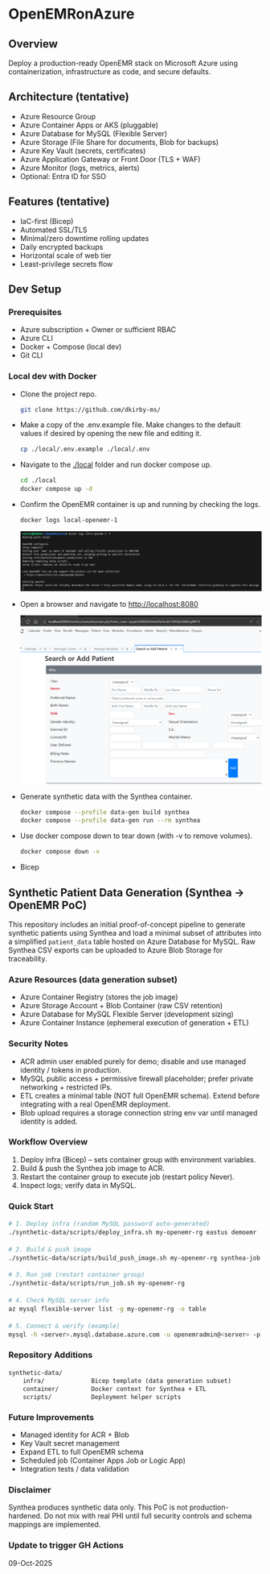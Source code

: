 # OpenEMRonAzure

## Overview
Deploy a production-ready OpenEMR stack on Microsoft Azure using containerization, infrastructure as code, and secure defaults.

## Architecture (tentative)
- Azure Resource Group
- Azure Container Apps or AKS (pluggable)
- Azure Database for MySQL (Flexible Server)
- Azure Storage (File Share for documents, Blob for backups)
- Azure Key Vault (secrets, certificates)
- Azure Application Gateway or Front Door (TLS + WAF)
- Azure Monitor (logs, metrics, alerts)
- Optional: Entra ID for SSO

## Features (tentative)
- IaC-first (Bicep)
- Automated SSL/TLS
- Minimal/zero downtime rolling updates
- Daily encrypted backups
- Horizontal scale of web tier
- Least-privilege secrets flow

## Dev Setup

### Prerequisites
- Azure subscription + Owner or sufficient RBAC
- Azure CLI
- Docker + Compose (local dev)
- Git CLI

### Local dev with Docker

- Clone the project repo.

    ```sh
    git clone https://github.com/dkirby-ms/
    ```

- Make a copy of the .env.example file. Make changes to the default values if desired by opening the new file and editing it.

    ```sh
    cp ./local/.env.example ./local/.env
    ```

- Navigate to the [./local](infra) folder and run docker compose up.

    ```sh
    cd ./local
    docker compose up -d
    ```
- Confirm the OpenEMR container is up and running by checking the logs.

    ```sh
    docker logs local-openemr-1
    ```

    ![alt text](./docs/img/image.png)

- Open a browser and navigate to [http://localhost:8080](http://localhost:8080)

    ![alt text](./docs/img/image-1.png)

- Generate synthetic data with the Synthea container.

    ```sh
    docker compose --profile data-gen build synthea
    docker compose --profile data-gen run --rm synthea
    ```
    
- Use docker compose down to tear down (with -v to remove volumes).

    ```sh
    docker compose down -v
    ```
- Bicep

## Synthetic Patient Data Generation (Synthea -> OpenEMR PoC)

This repository includes an initial proof-of-concept pipeline to generate synthetic patients using Synthea and load a minimal subset of attributes into a simplified `patient_data` table hosted on Azure Database for MySQL. Raw Synthea CSV exports can be uploaded to Azure Blob Storage for traceability.

### Azure Resources (data generation subset)
- Azure Container Registry (stores the job image)
- Azure Storage Account + Blob Container (raw CSV retention)
- Azure Database for MySQL Flexible Server (development sizing)
- Azure Container Instance (ephemeral execution of generation + ETL)

### Security Notes
- ACR admin user enabled purely for demo; disable and use managed identity / tokens in production.
- MySQL public access + permissive firewall placeholder; prefer private networking + restricted IPs.
- ETL creates a minimal table (NOT full OpenEMR schema). Extend before integrating with a real OpenEMR deployment.
- Blob upload requires a storage connection string env var until managed identity is added.

### Workflow Overview
1. Deploy infra (Bicep) – sets container group with environment variables.
2. Build & push the Synthea job image to ACR.
3. Restart the container group to execute job (restart policy Never).
4. Inspect logs; verify data in MySQL.

### Quick Start
```bash
# 1. Deploy infra (random MySQL password auto-generated)
./synthetic-data/scripts/deploy_infra.sh my-openemr-rg eastus demoemr

# 2. Build & push image
./synthetic-data/scripts/build_push_image.sh my-openemr-rg synthea-job v1

# 3. Run job (restart container group)
./synthetic-data/scripts/run_job.sh my-openemr-rg

# 4. Check MySQL server info
az mysql flexible-server list -g my-openemr-rg -o table

# 5. Connect & verify (example)
mysql -h <server>.mysql.database.azure.com -u openemradmin@<server> -p openemr -e "SELECT COUNT(*) FROM patient_data;"
```

### Repository Additions
```
synthetic-data/
	infra/             Bicep template (data generation subset)
	container/         Docker context for Synthea + ETL
	scripts/           Deployment helper scripts
```

### Future Improvements
- Managed identity for ACR + Blob
- Key Vault secret management
- Expand ETL to full OpenEMR schema
- Scheduled job (Container Apps Job or Logic App)
- Integration tests / data validation

### Disclaimer
Synthea produces synthetic data only. This PoC is not production-hardened. Do not mix with real PHI until full security controls and schema mappings are implemented.

### Update to trigger GH Actions
09-Oct-2025